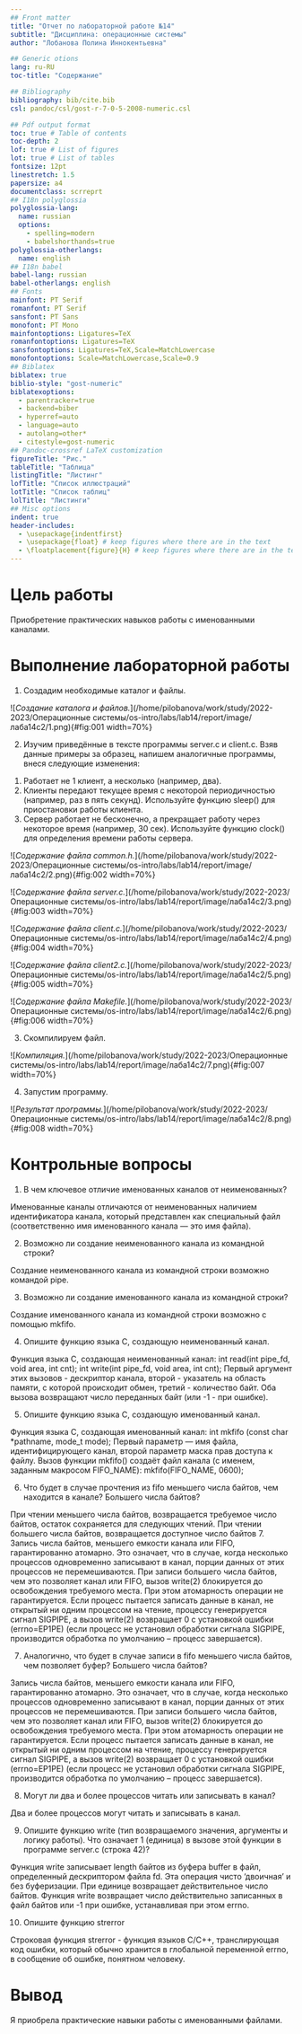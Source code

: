```yaml
---
## Front matter
title: "Отчет по лабораторной работе №14"
subtitle: "Дисциплина: операционные системы"
author: "Лобанова Полина Иннокентьевна"

## Generic otions
lang: ru-RU
toc-title: "Содержание"

## Bibliography
bibliography: bib/cite.bib
csl: pandoc/csl/gost-r-7-0-5-2008-numeric.csl

## Pdf output format
toc: true # Table of contents
toc-depth: 2
lof: true # List of figures
lot: true # List of tables
fontsize: 12pt
linestretch: 1.5
papersize: a4
documentclass: scrreprt
## I18n polyglossia
polyglossia-lang:
  name: russian
  options:
	- spelling=modern
	- babelshorthands=true
polyglossia-otherlangs:
  name: english
## I18n babel
babel-lang: russian
babel-otherlangs: english
## Fonts
mainfont: PT Serif
romanfont: PT Serif
sansfont: PT Sans
monofont: PT Mono
mainfontoptions: Ligatures=TeX
romanfontoptions: Ligatures=TeX
sansfontoptions: Ligatures=TeX,Scale=MatchLowercase
monofontoptions: Scale=MatchLowercase,Scale=0.9
## Biblatex
biblatex: true
biblio-style: "gost-numeric"
biblatexoptions:
  - parentracker=true
  - backend=biber
  - hyperref=auto
  - language=auto
  - autolang=other*
  - citestyle=gost-numeric
## Pandoc-crossref LaTeX customization
figureTitle: "Рис."
tableTitle: "Таблица"
listingTitle: "Листинг"
lofTitle: "Список иллюстраций"
lotTitle: "Список таблиц"
lolTitle: "Листинги"
## Misc options
indent: true
header-includes:
  - \usepackage{indentfirst}
  - \usepackage{float} # keep figures where there are in the text
  - \floatplacement{figure}{H} # keep figures where there are in the text
---
```


# Цель работы

Приобретение практических навыков работы с именованными каналами.

# Выполнение лабораторной работы

1. Создадим необходимые каталог и файлы.

![*Создание каталога и файлов.*](/home/pilobanova/work/study/2022-2023/Операционные системы/os-intro/labs/lab14/report/image/лаба14с2/1.png){#fig:001 width=70%}

2. Изучим приведённые в тексте программы server.c и client.c. Взяв данные примеры
за образец, напишем аналогичные программы, внеся следующие изменения:
1) Работает не 1 клиент, а несколько (например, два).
2) Клиенты передают текущее время с некоторой периодичностью (например, раз в пять секунд). Используйте функцию sleep() для приостановки работы клиента.
3) Сервер работает не бесконечно, а прекращает работу через некоторое время (например, 30 сек). Используйте функцию clock() для определения времени работы сервера.

![*Содержание файла common.h.*](/home/pilobanova/work/study/2022-2023/Операционные системы/os-intro/labs/lab14/report/image/лаба14с2/2.png){#fig:002 width=70%}

![*Содержание файла server.c.*](/home/pilobanova/work/study/2022-2023/Операционные системы/os-intro/labs/lab14/report/image/лаба14с2/3.png){#fig:003 width=70%}

![*Содержание файла client.c.*](/home/pilobanova/work/study/2022-2023/Операционные системы/os-intro/labs/lab14/report/image/лаба14с2/4.png){#fig:004 width=70%}

![*Содержание файла client2.c.*](/home/pilobanova/work/study/2022-2023/Операционные системы/os-intro/labs/lab14/report/image/лаба14с2/5.png){#fig:005 width=70%}

![*Содержание файла Makefile.*](/home/pilobanova/work/study/2022-2023/Операционные системы/os-intro/labs/lab14/report/image/лаба14с2/6.png){#fig:006 width=70%}

3. Скомпилируем файл.

![*Компиляция.*](/home/pilobanova/work/study/2022-2023/Операционные системы/os-intro/labs/lab14/report/image/лаба14с2/7.png){#fig:007 width=70%}

4. Запустим программу.

![*Результат программы.*](/home/pilobanova/work/study/2022-2023/Операционные системы/os-intro/labs/lab14/report/image/лаба14с2/8.png){#fig:008 width=70%}

# Контрольные вопросы

1. В чем ключевое отличие именованных каналов от неименованных?

Именованные каналы отличаются от неименованных наличием идентификатора канала, который представлен как специальный файл (соответственно имя именованного канала — это имя файла).

2.	Возможно ли создание неименованного канала из командной строки?

Создание неименованного канала из командной строки возможно командой pipe.

3.	Возможно ли создание именованного канала из командной строки?

Создание именованного канала из командной строки возможно с помощью mkfifo.

4.	Опишите функцию языка С, создающую неименованный канал.

Функция языка С, создающая неименованный канал: int read(int pipe_fd, void area, int cnt); int write(int pipe_fd, void area, int cnt); Первый аргумент этих вызовов - дескриптор канала, второй - указатель на область памяти, с которой происходит обмен, третий - количество байт. Оба вызова возвращают число переданных байт (или -1 - при ошибке).

5.	Опишите функцию языка С, создающую именованный канал.

Функция языка С, создающая именованный канал: int mkfifo (const char *pathname, mode_t mode); Первый параметр — имя файла, идентифицирующего канал, второй параметр маска прав доступа к файлу. Вызов функции mkfifo() создаёт файл канала (с именем, заданным макросом FIFO_NAME): mkfifo(FIFO_NAME, 0600);

6.	Что будет в случае прочтения из fifo меньшего числа байтов, чем находится в канале? Большего числа байтов?

При чтении меньшего числа байтов, возвращается требуемое число байтов, остаток сохраняется для следующих чтений. При чтении большего числа байтов, возвращается доступное число байтов 7. Запись числа байтов, меньшего емкости канала или FIFO, гарантированно атомарно. Это означает, что в случае, когда несколько процессов одновременно записывают в канал, порции данных от этих процессов не перемешиваются. При записи большего числа байтов, чем это позволяет канал или FIFO, вызов write(2) блокируется до освобождения требуемого места. При этом атомарность операции не гарантируется. Если процесс пытается записать данные в канал, не открытый ни одним процессом на чтение, процессу генерируется сигнал SIGPIPE, а вызов write(2) возвращает 0 с установкой ошибки (errno=ЕР1РЕ) (если процесс не установил обработки сигнала SIGPIPE, производится обработка по умолчанию – процесс завершается).

7.	Аналогично, что будет в случае записи в fifo меньшего числа байтов, чем позволяет буфер? Большего числа байтов?

Запись числа байтов, меньшего емкости канала или FIFO, гарантированно атомарно. Это означает, что в случае, когда несколько процессов одновременно записывают в канал, порции данных от этих процессов не перемешиваются. При записи большего числа байтов, чем это позволяет канал или FIFO, вызов write(2) блокируется до освобождения требуемого места. При этом атомарность операции не гарантируется. Если процесс пытается записать данные в канал, не открытый ни одним процессом на чтение, процессу генерируется сигнал SIGPIPE, а вызов write(2) возвращает 0 с установкой ошибки (errno=ЕР1РЕ) (если процесс не установил обработки сигнала SIGPIPE, производится обработка по умолчанию – процесс завершается).

8.	Могут ли два и более процессов читать или записывать в канал?

Два и более процессов могут читать и записывать в канал.

9.	Опишите функцию write (тип возвращаемого значения, аргументы и логику работы). Что означает 1 (единица) в вызове 
этой функции в программе server.c (строка 42)?

Функция write записывает length байтов из буфера buffer в файл, определенный дескриптором файла fd. Эта операция чисто ‘двоичная’ и без буферизации. При единице возвращает действительное число байтов. Функция write возвращает число действительно записанных в файл байтов или -1 при ошибке, устанавливая при этом errno.

10.	Опишите функцию strerror

Строковая функция strerror - функция языков C/C++, транслирующая код ошибки, который обычно хранится в глобальной переменной errno, в сообщение об ошибке, понятном человеку.

# Вывод

Я приобрела практические навыки работы с именованными файлами.
